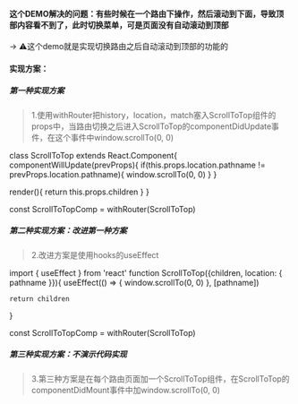 #### 这个DEMO解决的问题：有些时候在一个路由下操作，然后滚动到下面，导致顶部内容看不到了，此时切换菜单，可是页面没有自动滚动到顶部

-> ⚠️这个demo就是实现切换路由之后自动滚动到顶部的功能的

#### 实现方案：

##### 第一种实现方案
> 1.使用withRouter把history，location，match塞入ScrollToTop组件的props中，当路由切换之后进入ScrollToTop的componentDidUpdate事件，在这个事件中window.scrollTo(0, 0)

class ScrollToTop extends React.Component{
  componentWillUpdate(prevProps){
    if(this.props.location.pathname != prevProps.location.pathname){
      window.scrollTo(0, 0)
    }
  }

  render(){
    return this.props.children
  }
}

const ScrollToTopComp = withRouter(ScrollToTop)

##### 第二种实现方案：改进第一种方案
> 2.改进方案是使用hooks的useEffect

import { useEffect } from 'react'
function ScrollToTop({children, location: { pathname }}){
    useEffect(() => {
        window.scrollTo(0, 0)
    }, [pathname])

    return children
}

const ScrollToTopComp = withRouter(ScrollToTop)


##### 第三种实现方案：不演示代码实现
> 3.第三种方案是在每个路由页面加一个ScrollToTop组件，在ScrollToTop的componentDidMount事件中加window.scrollTo(0, 0)